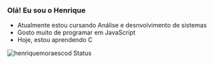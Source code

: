 ### Olá! Eu sou o Henrique



-  Atualmente estou cursando Análise e desnvolvimento de sistemas
-  Gosto muito de programar em JavaScript
-  Hoje, estou aprendendo C

![henriquemoraescod Status](https://github-readme-stats.vercel.app/api?username=henriquemoraescod&show_icons=true)
